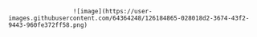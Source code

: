                       ![image](https://user-images.githubusercontent.com/64364248/126184865-028018d2-3674-43f2-9443-960fe372ff58.png)
